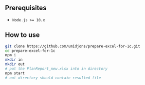 ## Prerequisites

- `Node.js >= 10.x`

## How to use

```bash
git clone https://github.com/umidjons/prepare-excel-for-1c.git
cd prepare-excel-for-1c
npm i
mkdir in
mkdir out
# put the PlanReport_new.xlsx into in directory
npm start
# out directory should contain resulted file
```